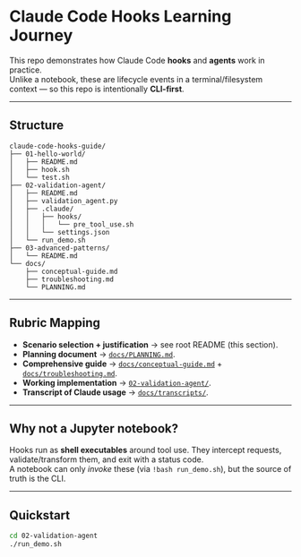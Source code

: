 # Claude Code Hooks Learning Journey

This repo demonstrates how Claude Code **hooks** and **agents** work in practice.  
Unlike a notebook, these are lifecycle events in a terminal/filesystem context — so this repo is intentionally **CLI-first**.

---

## Structure

```text
claude-code-hooks-guide/
├── 01-hello-world/
│   ├── README.md
│   ├── hook.sh
│   └── test.sh
├── 02-validation-agent/
│   ├── README.md
│   ├── validation_agent.py
│   ├── .claude/
│   │   ├── hooks/
│   │   │   └── pre_tool_use.sh
│   │   └── settings.json
│   └── run_demo.sh
├── 03-advanced-patterns/
│   └── README.md
└── docs/
    ├── conceptual-guide.md
    ├── troubleshooting.md
    └── PLANNING.md
```

---

## Rubric Mapping

- **Scenario selection + justification** → see root README (this section).
- **Planning document** → [`docs/PLANNING.md`](docs/PLANNING.md).
- **Comprehensive guide** → [`docs/conceptual-guide.md`](docs/conceptual-guide.md) + [`docs/troubleshooting.md`](docs/troubleshooting.md).
- **Working implementation** → [`02-validation-agent/`](02-validation-agent/).
- **Transcript of Claude usage** → [`docs/transcripts/`](docs/transcripts).

---

## Why not a Jupyter notebook?

Hooks run as **shell executables** around tool use. They intercept requests, validate/transform them, and exit with a status code.  
A notebook can only *invoke* these (via `!bash run_demo.sh`), but the source of truth is the CLI.

---

## Quickstart

```bash
cd 02-validation-agent
./run_demo.sh
